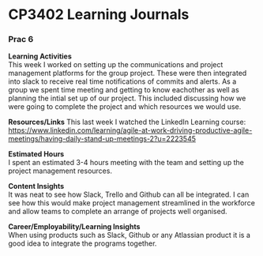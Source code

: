 # CP3402 Learning Journals
### **Prac 6**  


**Learning Activities**  
This week I worked on setting up the communications and project management platforms for the group project. These were then integrated into slack to receive real time notifications of commits and alerts. As a group we spent time meeting and getting to know eachother as well as planning the intial set up of our project. This included discussing how we were going to complete the project and which resources we would use.


**Resources/Links**
This last week I watched the LinkedIn Learning course: https://www.linkedin.com/learning/agile-at-work-driving-productive-agile-meetings/having-daily-stand-up-meetings-2?u=2223545


**Estimated Hours**  
I spent an estimated 3-4 hours meeting with the team and setting up the project management resources.


**Content Insights**  
It was neat to see how Slack, Trello and Github can all be integrated. I can see how this would make project management streamlined in the workforce and allow teams to complete an arrange of projects well organised.


**Career/Employability/Learning Insights**  
When using products such as Slack, Github or any Atlassian product it is a good idea to integrate the programs together.
